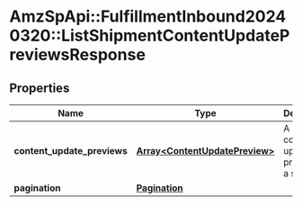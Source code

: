 # AmzSpApi::FulfillmentInbound20240320::ListShipmentContentUpdatePreviewsResponse

## Properties
Name | Type | Description | Notes
------------ | ------------- | ------------- | -------------
**content_update_previews** | [**Array&lt;ContentUpdatePreview&gt;**](ContentUpdatePreview.md) | A list of content update previews in a shipment. | 
**pagination** | [**Pagination**](Pagination.md) |  | [optional] 

